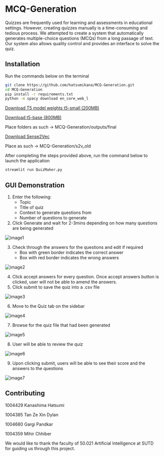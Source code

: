 # MCQ-Generation

Quizzes are frequently used for learning and assessments in educational settings.
However, creating quizzes manually is a time-consuming and tedious process.
We attempted to create a system that automatically generates multiple-choice
questions (MCQs) from a long passage of text. Our system also allows quality
control and provides an interface to solve the quiz.

## Installation

Run the commands below on the terminal

```bash
git clone https://github.com/hatsumikana/MCQ-Generation.git
cd MCQ-Generation
pip install -r requirements.txt
python -m spacy download en_core_web_l
```

[Download T5 model weights
t5-small (200MB)](https://sutdapac-my.sharepoint.com/:u:/g/personal/gargi_pandkar_mymail_sutd_edu_sg/EUB9OSuWSi5FmC3Dsl8xs-gBx4zt-ff-lcMJPUAOjsDSqg?e=Kg8JIV)

[Download t5-base (800MB)](https://sutdapac-my.sharepoint.com/:u:/g/personal/gargi_pandkar_mymail_sutd_edu_sg/EUSN9U-s3SZNkVT5YNq4JikBAIYxC7fXAw8-9V9gvaBTkQ?e=RSL2lb)

Place folders as such -> MCQ-Generation/outputs/final

[Download Sense2Vec](https://github.com/explosion/sense2vec/releases/download/v1.0.0/s2v_reddit_2015_md.tar.gz)

Place as such -> MCQ-Generation/s2v_old

After completing the steps provided above, run the command below to launch the application

```bash
streamlit run QuizMaker.py
```

## GUI Demonstration

1. Enter the following:
   - Topic
   - Title of quiz
   - Context to generate questions from
   - Number of questions to generate
2. Click Generate and wait for 2-3mins depending on how many questions are being generated

![image1](images/image1.png)

3. Check through the answers for the questions and edit if required
   - Box with green border indicates the correct answer
   - Box with red border indicates the wrong answers

![image2](images/image2.png)

4. Click accept answers for every question. Once accept answers button is clicked, user will not be able to amend the answers.
5. Click submit to save the quiz into a .csv file

![image3](images/image3.png)

6. Move to the Quiz tab on the sidebar

![image4](images/image4.png)

7. Browse for the quiz file that had been generated

![image5](images/image5.png)

8. User will be able to review the quiz 

![image6](images/image6.png)

9. Upon clicking submit, users will be able to see their score and the answers to the questions

![image7](images/image7.png)

## Contributing
1004429	Kanashima Hatsumi	

1004385	Tan Ze Xin Dylan	

1004680	Gargi Pandkar	

1004359	Mihir Chhiber

We would like to thank the faculty of 50.021 Artificial Intelligence at SUTD for guiding us through this project.